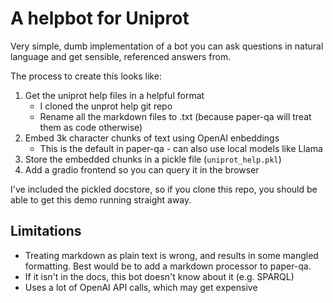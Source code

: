 # A helpbot for Uniprot

Very simple, dumb implementation of a bot you can ask questions in natural language and get sensible, referenced answers from.

The process to create this looks like:

1. Get the uniprot help files in a helpful format
    * I cloned the unprot help git repo
    * Rename all the markdown files to .txt (because paper-qa will treat them as code otherwise)
2. Embed 3k character chunks of text using OpenAI enbeddings 
    * This is the default in paper-qa - can also use local models like Llama
3. Store the embedded chunks in a pickle file (`uniprot_help.pkl`)
4. Add a gradio frontend so you can query it in the browser

I've included the pickled docstore, so if you clone this repo, you should be able to get this demo running straight away.


## Limitations

- Treating markdown as plain text is wrong, and results in some mangled formatting. Best would be to add a markdown processor to paper-qa.
- If it isn't in the docs, this bot doesn't know about it (e.g. SPARQL)
- Uses a lot of OpenAI API calls, which may get expensive